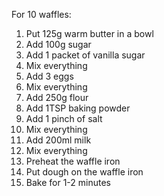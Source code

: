 For 10 waffles:

1. Put 125g warm butter in a bowl
2. Add 100g sugar
3. Add 1 packet of vanilla sugar
4. Mix everything
5. Add 3 eggs
6. Mix everything
7. Add 250g flour
8. Add 1TSP baking powder
9. Add 1 pinch of salt
10. Mix everything
11. Add 200ml milk
12. Mix everything
13. Preheat the waffle iron
14. Put dough on the waffle iron
15. Bake for 1-2 minutes